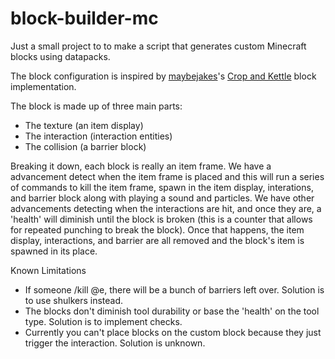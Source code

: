 # block-builder-mc
Just a small project to to make a script that generates custom Minecraft blocks using datapacks.


The block configuration is inspired by [maybejakes](https://github.com/maybejake)'s [Crop and Kettle](https://github.com/maybejake/crop-and-kettle) block implementation.

The block is made up of three main parts:
- The texture (an item display)
- The interaction (interaction entities)
- The collision (a barrier block)

Breaking it down, each block is really an item frame. We have a advancement detect when the item frame is placed and this will run a series of commands to kill the item frame, spawn in the item display, interations, and barrier block along with playing a sound and particles. We have other advancements detecting when the interactions are hit, and once they are, a 'health' will diminish until the block is broken (this is a counter that allows for repeated punching to break the block). Once that happens, the item display, interactions, and barrier are all removed and the block's item is spawned in its place.

Known Limitations
- If someone /kill @e, there will be a bunch of barriers left over. Solution is to use shulkers instead.
- The blocks don't diminish tool durability or base the 'health' on the tool type. Solution is to implement checks.
- Currently you can't place blocks on the custom block because they just trigger the interaction. Solution is unknown.
